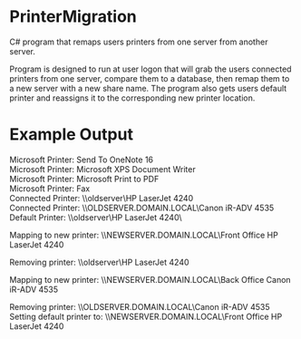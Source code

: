 # PrinterMigration
C# program that remaps users printers from one server from another server.

Program is designed to run at user logon that will grab the users connected printers from one server, compare them to a database, then remap them to a new server with a new share name. The program also gets users default printer and reassigns it to the corresponding new printer location. 

# Example Output
Microsoft Printer: Send To OneNote 16\
Microsoft Printer: Microsoft XPS Document Writer\
Microsoft Printer: Microsoft Print to PDF\
Microsoft Printer: Fax\
Connected Printer: \\\\oldserver\HP LaserJet 4240\
Connected Printer: \\\\OLDSERVER.DOMAIN.LOCAL\Canon iR-ADV 4535\
Default Printer: \\\\oldserver\HP LaserJet 4240\

Mapping to new printer: \\\\NEWSERVER.DOMAIN.LOCAL\Front Office HP LaserJet 4240

Removing printer: \\\\oldserver\HP LaserJet 4240

Mapping to new printer: \\\\NEWSERVER.DOMAIN.LOCAL\Back Office Canon iR-ADV 4535

Removing printer: \\\\OLDSERVER.DOMAIN.LOCAL\Canon iR-ADV 4535\
Setting default printer to: \\\\NEWSERVER.DOMAIN.LOCAL\Front Office HP LaserJet 4240

